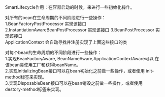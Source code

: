 SmartLifecycle作用：在容器启动的时候，来进行一些初始化操作。  

对所有的bean在生命周期的不同阶段进行一些操作：  
1.BeanFactoryPostProcessor 实现该接口  
2.InstantiationAwareBeanPostProcessor 实现该接口
3.BeanPostProcessor 实现该接口  
ApplicationContext 会自动寻找并注册实现了上面这些接口的类  

对每个bean的生命周期的不同阶段进行一些操作：  
1.实现BeanFactoryAware, BeanNameAware,ApplicationContextAware可以
在该bean类使用工厂和获得beanName。  
2.实现InitializingBean接口可以在bean初始化之前做一些操作，或者使用
init-method标签来实现。  
3.实现DisposableBean接口可以在bean销毁之前做一些操作，或者使用 destory-method标签来实现。